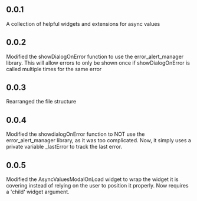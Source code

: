 ## 0.0.1
A collection of helpful widgets and extensions for async values
## 0.0.2
Modified the showDialogOnError function to use the error_alert_manager library. This will allow errors to only be shown once if showDialogOnError is called multiple times for the same error
## 0.0.3
Rearranged the file structure
## 0.0.4
Modified the showdialogOnError function to NOT  use the error_alert_manager library, as it was too complicated. Now, it simply uses a private variable _lastError to track the last error.
## 0.0.5
Modified the AsyncValuesModalOnLoad widget to wrap the widget it is covering instead of relying on the user to position it properly. Now requires a 'child' widget argument.